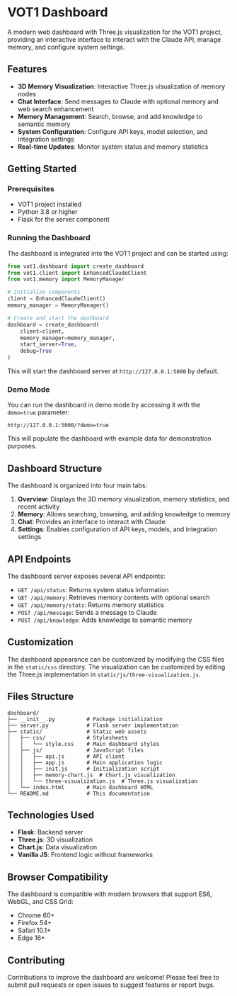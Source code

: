 # VOT1 Dashboard

A modern web dashboard with Three.js visualization for the VOT1 project, providing an interactive interface to interact with the Claude API, manage memory, and configure system settings.

## Features

- **3D Memory Visualization**: Interactive Three.js visualization of memory nodes
- **Chat Interface**: Send messages to Claude with optional memory and web search enhancement
- **Memory Management**: Search, browse, and add knowledge to semantic memory
- **System Configuration**: Configure API keys, model selection, and integration settings
- **Real-time Updates**: Monitor system status and memory statistics

## Getting Started

### Prerequisites

- VOT1 project installed
- Python 3.8 or higher
- Flask for the server component

### Running the Dashboard

The dashboard is integrated into the VOT1 project and can be started using:

```python
from vot1.dashboard import create_dashboard
from vot1.client import EnhancedClaudeClient
from vot1.memory import MemoryManager

# Initialize components
client = EnhancedClaudeClient()
memory_manager = MemoryManager()

# Create and start the dashboard
dashboard = create_dashboard(
    client=client,
    memory_manager=memory_manager,
    start_server=True,
    debug=True
)
```

This will start the dashboard server at `http://127.0.0.1:5000` by default.

### Demo Mode

You can run the dashboard in demo mode by accessing it with the `demo=true` parameter:

```
http://127.0.0.1:5000/?demo=true
```

This will populate the dashboard with example data for demonstration purposes.

## Dashboard Structure

The dashboard is organized into four main tabs:

1. **Overview**: Displays the 3D memory visualization, memory statistics, and recent activity
2. **Memory**: Allows searching, browsing, and adding knowledge to memory
3. **Chat**: Provides an interface to interact with Claude
4. **Settings**: Enables configuration of API keys, models, and integration settings

## API Endpoints

The dashboard server exposes several API endpoints:

- `GET /api/status`: Returns system status information
- `GET /api/memory`: Retrieves memory contents with optional search
- `GET /api/memory/stats`: Returns memory statistics
- `POST /api/message`: Sends a message to Claude
- `POST /api/knowledge`: Adds knowledge to semantic memory

## Customization

The dashboard appearance can be customized by modifying the CSS files in the `static/css` directory. The visualization can be customized by editing the Three.js implementation in `static/js/three-visualization.js`.

## Files Structure

```
dashboard/
├── __init__.py          # Package initialization
├── server.py            # Flask server implementation
├── static/              # Static web assets
│   ├── css/             # Stylesheets
│   │   └── style.css    # Main dashboard styles
│   ├── js/              # JavaScript files
│   │   ├── api.js       # API client
│   │   ├── app.js       # Main application logic
│   │   ├── init.js      # Initialization script
│   │   ├── memory-chart.js  # Chart.js visualization
│   │   └── three-visualization.js  # Three.js visualization
│   └── index.html       # Main dashboard HTML
└── README.md            # This documentation
```

## Technologies Used

- **Flask**: Backend server
- **Three.js**: 3D visualization
- **Chart.js**: Data visualization
- **Vanilla JS**: Frontend logic without frameworks

## Browser Compatibility

The dashboard is compatible with modern browsers that support ES6, WebGL, and CSS Grid:

- Chrome 60+
- Firefox 54+
- Safari 10.1+
- Edge 16+

## Contributing

Contributions to improve the dashboard are welcome! Please feel free to submit pull requests or open issues to suggest features or report bugs. 